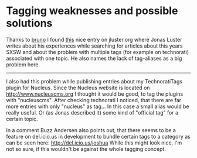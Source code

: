 # Tagging weaknesses and possible solutions

Thanks to <a href="http://www.feedmarker.com/user/bruno">bruno</a> I found <a href="http://www.jluster.org/2005/03/why-tags-work-and-dont/">this</a> nice entry on jluster.org where Jonas Luster writes about his experiences while searching for articles about this years SXSW and about the problem with multiple tags (for example on technorati) associated with one topic. He also names the lack of tag-aliases as a big problem here. 

-------------------------------



I also had this problem while publishing entries about my TechnoratiTags plugin for Nucleus. Since the Nucleus website is located on <http://www.nucleuscms.org> I thought it would be good, to tag the plugins with "nucleuscms". After checking technorati I noticed, that there are far more entries with only "nucleus" as tag... In this case a small alias would be really useful. Or (as Jonas described it) some kind of "official tag" for a certain topic.

In a comment Buzz Andersen also points out, that there seems to be a feature on del.icio.us in development to bundle certain tags to a category as can be seen here: <http://del.icio.us/joshua>
While this might look nice, I'm not so sure, if this wouldn't be against the whole tagging concept.